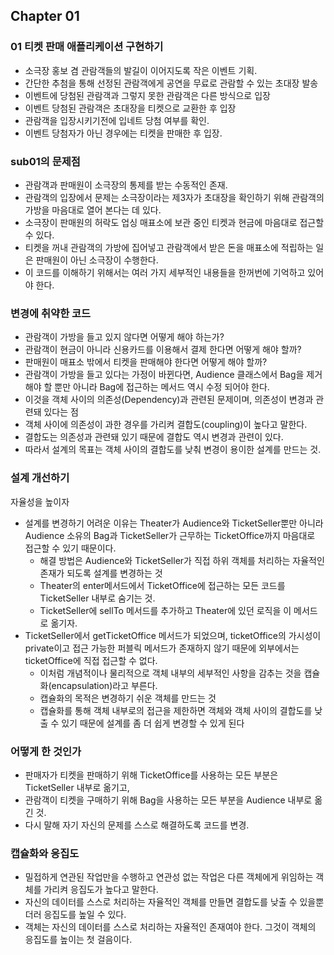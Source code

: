 ## Chapter 01

### 01 티켓 판매 애플리케이션 구현하기

- 소극장 홍보 겸 관람객들의 발길이 이어지도록 작은 이벤트 기획.
- 간단한 추첨을 통해 선정된 관람객에게 공연을 무료로 관람할 수 있는 초대장 발송
- 이벤트에 당첨된 관람객과 그렇지 못한 관람객은 다른 방식으로 입장
- 이벤트 당첨된 관람객은 초대장을 티켓으로 교환한 후 입장
- 관람객을 입장시키기전에 입네트 당첨 여부를 확인.
- 이벤트 당첨자가 아닌 경우에는 티켓을 판매한 후 입장.

### sub01의 문제점
- 관람객과 판매원이 소극장의 통제를 받는 수동적인 존재.
- 관람객의 입장에서 문제는 소극장이라는 제3자가 초대장을 확인하기 위해 관람객의 가방을 마음대로 열어 본다는 데 있다.
- 소극장이 판매원의 허락도 업싱 매표소에 보관 중인 티켓과 현금에 마음대로 접근할 수 있다.
- 티켓을 꺼내 관람객의 가방에 집어넣고 관람객에서 받은 돈을 매표소에 적립하는 일은 판매원이 아닌 소극장이 수행한다.
- 이 코드를 이해하기 위해서는 여러 가지 세부적인 내용들을 한꺼번에 기억하고 있어야 한다.

### 변경에 취약한 코드
- 관람객이 가방을 들고 있지 않다면 어떻게 해야 하는가?
- 관람객이 현금이 아니라 신용카드를 이용해서 결제 한다면 어떻게 해야 할까?
- 판매원이 매표소 밖에서 티켓을 판매해야 한다면 어떻게 해야 할까?
- 관람객이 가방을 들고 있다는 가정이 바뀐다면, Audience 클래스에서 Bag을 제거해야 할 뿐만 아니라 Bag에 접근하는 메서드 역시 수정 되어야 한다.
- 이것을 객체 사이의 의존성(Dependency)과 관련된 문제이며, 의존성이 변경과 관련돼 있다는 점
- 객체 사이에 의존성이 과한 경우를 가리켜 결합도(coupling)이 높다고 말한다.
- 결합도는 의존성과 관련돼 있기 때문에 결합도 역시 변경과 관련이 있다.
- 따라서 설계의 목표는 객체 사이의 결합도를 낮춰 변경이 용이한 설계를 만드는 것.

### 설계 개선하기
자율성을 높이자
- 설계를 변경하기 어려운 이유는 Theater가 Audience와 TicketSeller뿐만 아니라 Audience 소유의 Bag과 
TicketSeller가 근무하는 TicketOffice까지 마음대로 접근할 수 있기 때문이다.
    - 해결 방법은 Audience와 TicketSeller가 직접 하위 객체를 처리하는 자율적인 존재가 되도록 설계를 변경하는 것
    - Theater의 enter메서드에서 TicketOffice에 접근하는 모든 코드를 TicketSeller 내부로 숨기는 것.
    - TicketSeller에 sellTo 메서드를 추가하고 Theater에 있던 로직을 이 메서드로 옮기자.
- TicketSeller에서 getTicketOffice 메서드가 되었으며, ticketOffice의 가시성이 private이고 접근 가능한 퍼블릭 메서드가 존재하지 않기 때문에 외부에서는 ticketOffice에 직접 접근할 수 없다.
    - 이처럼 개념적이나 물리적으로 객체 내부의 세부적인 사항을 감추는 것을 캡슐화(encapsulation)라고 부른다.
    - 캡슐화의 목적은 변경하기 쉬운 객체를 만드는 것
    - 캡슐화를 통해 객체 내부로의 접근을 제한하면 객체와 객체 사이의 결합도를 낮출 수 있기 때문에 설계를 좀 더 쉽게 변경할 수 있게 된다

### 어떻게 한 것인가
- 판매자가 티켓을 판매하기 위해 TicketOffice를 사용하는 모든 부분은 TicketSeller 내부로 옮기고,
- 관람객이 티켓을 구매하기 위해 Bag을 사용하는 모든 부분을 Audience 내부로 옮긴 것.
- 다시 말해 자기 자신의 문제를 스스로 해결하도록 코드를 변경.

### 캡슐화와 응집도
- 밀접하게 연관된 작업만을 수행하고 연관성 없는 작업은 다른 객체에게 위임하는 객체를 가리켜 응집도가 높다고 말한다.
- 자신의 데이터를 스스로 처리하는 자율적인 객체를 만들면 결합도를 낮출 수 있을뿐더러 응집도를 높일 수 있다.
- 객체는 자신의 데이터를 스스로 처리하는 자율적인 존재여야 한다. 그것이 객체의 응집도를 높이는 첫 걸음이다.

